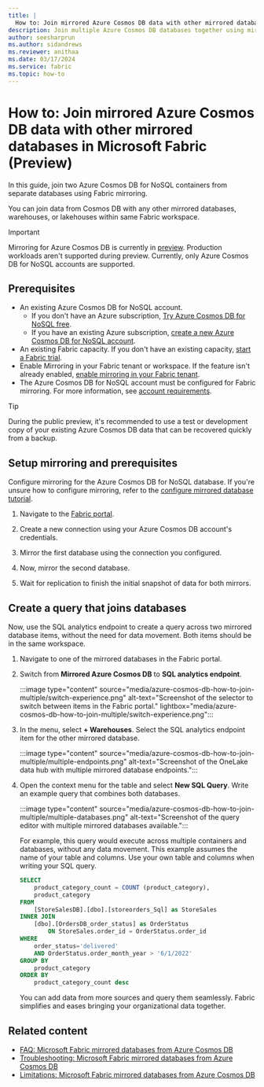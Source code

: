 ```yaml
---
title: |
  How to: Join mirrored Azure Cosmos DB data with other mirrored databases in Microsoft Fabric (Preview)
description: Join multiple Azure Cosmos DB databases together using mirrored databases in Microsoft Fabric.
author: seesharprun
ms.author: sidandrews
ms.reviewer: anithaa
ms.date: 03/17/2024
ms.service: fabric
ms.topic: how-to
---
```


# How to: Join mirrored Azure Cosmos DB data with other mirrored databases in Microsoft Fabric (Preview)

In this guide, join two Azure Cosmos DB for NoSQL containers from separate databases using Fabric mirroring.

You can join data from Cosmos DB with any other mirrored databases, warehouses, or lakehouses within same Fabric workspace.

> [!IMPORTANT]
> Mirroring for Azure Cosmos DB is currently in [preview](../../get-started/preview.md). Production workloads aren't supported during preview. Currently, only Azure Cosmos DB for NoSQL accounts are supported.

## Prerequisites

- An existing Azure Cosmos DB for NoSQL account.
  - If you don't have an Azure subscription, [Try Azure Cosmos DB for NoSQL free](https://cosmos.azure.com/try/).
  - If you have an existing Azure subscription, [create a new Azure Cosmos DB for NoSQL account](/azure/cosmos-db/nosql/quickstart-portal).
- An existing Fabric capacity. If you don't have an existing capacity, [start a Fabric trial](../../get-started/fabric-trial.md).
- Enable Mirroring in your Fabric tenant or workspace. If the feature isn't already enabled, [enable mirroring in your Fabric tenant](enable-mirroring.md).
- The Azure Cosmos DB for NoSQL account must be configured for Fabric mirroring. For more information, see [account requirements](azure-cosmos-db-limitations.md#account-and-database-limitations).

> [!TIP]
> During the public preview, it's recommended to use a test or development copy of your existing Azure Cosmos DB data that can be recovered quickly from a backup.


## Setup mirroring and prerequisites

Configure mirroring for the Azure Cosmos DB for NoSQL database. If you're unsure how to configure mirroring, refer to the [configure mirrored database tutorial](azure-cosmos-db-tutorial.md#create-a-mirrored-database).

1. Navigate to the [Fabric portal](https://fabric.microsoft.com/).

1. Create a new connection using your Azure Cosmos DB account's credentials.

1. Mirror the first database using the connection you configured.

1. Now, mirror the second database.

1. Wait for replication to finish the initial snapshot of data for both mirrors.

## Create a query that joins databases

Now, use the SQL analytics endpoint to create a query across two mirrored database items, without the need for data movement. Both items should be in the same workspace.

1. Navigate to one of the mirrored databases in the Fabric portal.

1. Switch from **Mirrored Azure Cosmos DB** to **SQL analytics endpoint**.

    :::image type="content" source="media/azure-cosmos-db-how-to-join-multiple/switch-experience.png" alt-text="Screenshot of the selector to switch between items in the Fabric portal." lightbox="media/azure-cosmos-db-how-to-join-multiple/switch-experience.png":::

1. In the menu, select **+ Warehouses**. Select the SQL analytics endpoint item for the other mirrored database.

    :::image type="content" source="media/azure-cosmos-db-how-to-join-multiple/multiple-endpoints.png" alt-text="Screenshot of the OneLake data hub with multiple mirrored database endpoints.":::

1. Open the context menu for the table and select **New SQL Query**. Write an example query that combines both databases.

    :::image type="content" source="media/azure-cosmos-db-how-to-join-multiple/multiple-databases.png" alt-text="Screenshot of the query editor with multiple mirrored databases available.":::

    For example, this query would execute across multiple containers and databases, without any data movement. This example assumes the name of your table and columns. Use your own table and columns when writing your SQL query.

    ```sql
    SELECT
        product_category_count = COUNT (product_category),
        product_category 
    FROM
        [StoreSalesDB].[dbo].[storeorders_Sql] as StoreSales 
    INNER JOIN
        [dbo].[OrdersDB_order_status] as OrderStatus 
            ON StoreSales.order_id = OrderStatus.order_id 
    WHERE
        order_status='delivered' 
        AND OrderStatus.order_month_year > '6/1/2022' 
    GROUP BY
        product_category 
    ORDER BY
        product_category_count desc 
    ```

    You can add data from more sources and query them seamlessly. Fabric simplifies and eases bringing your organizational data together.

## Related content

- [FAQ: Microsoft Fabric mirrored databases from Azure Cosmos DB](azure-cosmos-db-faq.yml)
- [Troubleshooting: Microsoft Fabric mirrored databases from Azure Cosmos DB](azure-cosmos-db-troubleshooting.yml)
- [Limitations: Microsoft Fabric mirrored databases from Azure Cosmos DB](azure-cosmos-db-limitations.md)
